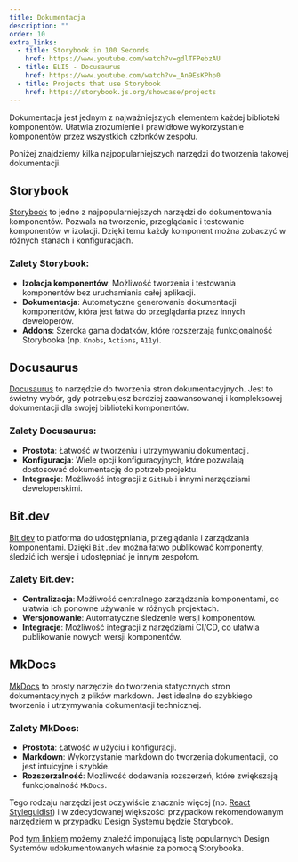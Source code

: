 ```yaml
---
title: Dokumentacja
description: ""
order: 10
extra_links:
  - title: Storybook in 100 Seconds
    href: https://www.youtube.com/watch?v=gdlTFPebzAU
  - title: ELI5 - Docusaurus
    href: https://www.youtube.com/watch?v=_An9EsKPhp0
  - title: Projects that use Storybook
    href: https://storybook.js.org/showcase/projects
---
```


Dokumentacja jest jednym z najważniejszych elementem każdej biblioteki komponentów. Ułatwia zrozumienie i prawidłowe wykorzystanie komponentów przez wszystkich członków zespołu.

Poniżej znajdziemy kilka najpopularniejszych narzędzi do tworzenia takowej dokumentacji.

## Storybook

[Storybook](https://storybook.js.org/) to jedno z najpopularniejszych narzędzi do dokumentowania komponentów. Pozwala na tworzenie, przeglądanie i testowanie komponentów w izolacji. Dzięki temu każdy komponent można zobaczyć w różnych stanach i konfiguracjach.

### Zalety Storybook:

- **Izolacja komponentów**: Możliwość tworzenia i testowania komponentów bez uruchamiania całej aplikacji.
- **Dokumentacja**: Automatyczne generowanie dokumentacji komponentów, która jest łatwa do przeglądania przez innych deweloperów.
- **Addons**: Szeroka gama dodatków, które rozszerzają funkcjonalność Storybooka (np. `Knobs`, `Actions`, `A11y`).

## Docusaurus

[Docusaurus](https://docusaurus.io/) to narzędzie do tworzenia stron dokumentacyjnych. Jest to świetny wybór, gdy potrzebujesz bardziej zaawansowanej i kompleksowej dokumentacji dla swojej biblioteki komponentów.

### Zalety Docusaurus:

- **Prostota**: Łatwość w tworzeniu i utrzymywaniu dokumentacji.
- **Konfiguracja**: Wiele opcji konfiguracyjnych, które pozwalają dostosować dokumentację do potrzeb projektu.
- **Integracje**: Możliwość integracji z `GitHub` i innymi narzędziami deweloperskimi.

## Bit.dev

[Bit.dev](https://bit.dev/) to platforma do udostępniania, przeglądania i zarządzania komponentami. Dzięki `Bit.dev` można łatwo publikować komponenty, śledzić ich wersje i udostępniać je innym zespołom.

### Zalety Bit.dev:

- **Centralizacja**: Możliwość centralnego zarządzania komponentami, co ułatwia ich ponowne używanie w różnych projektach.
- **Wersjonowanie**: Automatyczne śledzenie wersji komponentów.
- **Integracje**: Możliwość integracji z narzędziami CI/CD, co ułatwia publikowanie nowych wersji komponentów.

## MkDocs

[MkDocs](https://www.mkdocs.org/) to prosty narzędzie do tworzenia statycznych stron dokumentacyjnych z plików markdown. Jest idealne do szybkiego tworzenia i utrzymywania dokumentacji technicznej.

### Zalety MkDocs:

- **Prostota**: Łatwość w użyciu i konfiguracji.
- **Markdown**: Wykorzystanie markdown do tworzenia dokumentacji, co jest intuicyjne i szybkie.
- **Rozszerzalność**: Możliwość dodawania rozszerzeń, które zwiększają funkcjonalność `MkDocs`.

Tego rodzaju narzędzi jest oczywiście znacznie więcej (np. [React Styleguidist](https://react-styleguidist.js.org/)) i w zdecydowanej większości przypadków rekomendowanym narzędziem w przypadku Design Systemu będzie Storybook.

Pod [tym linkiem](https://storybook.js.org/showcase/projects) możemy znaleźć imponującą listę popularnych Design Systemów udokumentowanych właśnie za pomocą Storybooka.
